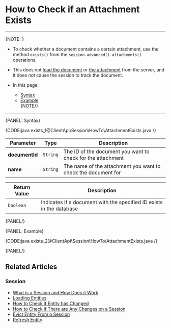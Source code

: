 # How to Check if an Attachment Exists

---

{NOTE: }

* To check whether a document contains a certain attachment, use the method `exists()` from the `session.advanced().attachments()` 
operations.  

* This does not [load the document](../../../client-api/session/loading-entities) or [the attachment](../../../document-extensions/attachments/loading) 
from the server, and it does not cause the session to track the document.  

* In this page:  
  * [Syntax](../../../client-api/session/how-to/check-if-attachment-exists#syntax)  
  * [Example](../../../client-api/session/how-to/check-if-attachment-exists#example)  
{NOTE/}

---

{PANEL: Syntax}

{CODE:java exists_1@ClientApi\Session\HowTo\AttachmentExists.java /}

| Parameter | Type | Description |
| - | - | - |
| **documentId** | `String` | The ID of the document you want to check for the attachment |
| **name** | `String` | The name of the attachment you want to check the document for |

| Return Value | Description |
| - | - |
| `boolean` | Indicates if a document with the specified ID exists in the database |

{PANEL/}

{PANEL: Example}

{CODE:java exists_2@ClientApi\Session\HowTo\AttachmentExists.java /}

{PANEL/}

## Related Articles

### Session

- [What is a Session and How Does it Work](../../../client-api/session/what-is-a-session-and-how-does-it-work)
- [Loading Entities](../../../client-api/session/loading-entities)
- [How to Check if Entity has Changed](../../../client-api/session/how-to/check-if-entity-has-changed)
- [How to Check if There are Any Changes on a Session](../../../client-api/session/how-to/check-if-there-are-any-changes-on-a-session)
- [Evict Entity From a Session](../../../client-api/session/how-to/evict-entity-from-a-session)
- [Refresh Entity](../../../client-api/session/how-to/refresh-entity)
